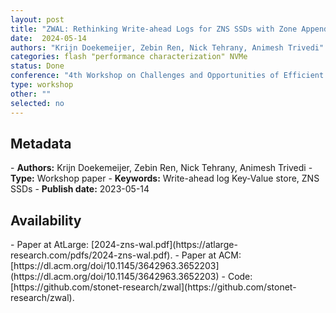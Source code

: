 ```yaml
---
layout: post
title: "ZWAL: Rethinking Write-ahead Logs for ZNS SSDs with Zone Appends "
date:  2024-05-14
authors: "Krijn Doekemeijer, Zebin Ren, Nick Tehrany, Animesh Trivedi"
categories: flash "performance characterization" NVMe
status: Done
conference: "4th Workshop on Challenges and Opportunities of Efficient and Performant Storage Systems (CHEOPS'24) at EuroSys 2024"
type: workshop
other: ""
selected: no
---
```


<h2>Metadata</h2>
- <b>Authors:</b>  Krijn Doekemeijer, Zebin Ren, Nick Tehrany, Animesh Trivedi
- <b>Type:</b> Workshop paper
- <b>Keywords:</b> Write-ahead log Key-Value store, ZNS SSDs
- <b>Publish date:</b> 2023-05-14

<h2>Availability</h2>
- Paper at AtLarge: [2024-zns-wal.pdf](https://atlarge-research.com/pdfs/2024-zns-wal.pdf).
- Paper at ACM: [https://dl.acm.org/doi/10.1145/3642963.3652203](https://dl.acm.org/doi/10.1145/3642963.3652203)
- Code: [https://github.com/stonet-research/zwal](https://github.com/stonet-research/zwal).
